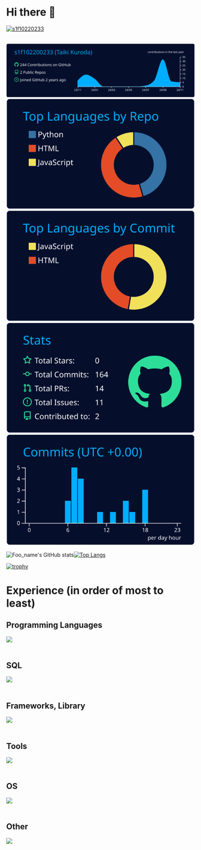 # Hi there 👋

<a href="https://github.com/s1f10220233/s1f10220233/">
<img src="https://komarev.com/ghpvc/?username=s1f10220233" alt="s1f10220233" />
</a>
<br /><br />


[![](https://raw.githubusercontent.com/s1f102200233/s1f102200233/main/profile-summary-card-output/algolia/0-profile-details.svg)](https://github.com/vn7n24fzkq/github-profile-summary-cards)
[![](https://raw.githubusercontent.com/s1f102200233/s1f102200233/main/profile-summary-card-output/algolia/1-repos-per-language.svg)](https://github.com/vn7n24fzkq/github-profile-summary-cards) [![](https://raw.githubusercontent.com/s1f102200233/s1f102200233/main/profile-summary-card-output/algolia/2-most-commit-language.svg)](https://github.com/vn7n24fzkq/github-profile-summary-cards)
[![](https://raw.githubusercontent.com/s1f102200233/s1f102200233/main/profile-summary-card-output/algolia/3-stats.svg)](https://github.com/vn7n24fzkq/github-profile-summary-cards) [![](https://raw.githubusercontent.com/s1f102200233/s1f102200233/main/profile-summary-card-output/algolia/4-productive-time.svg)](https://github.com/vn7n24fzkq/github-profile-summary-cards)

![Foo_name's GitHub stats](https://github-readme-stats.vercel.app/api?username=s1f102200233&show_icons=true&theme=algolia)[![Top Langs](https://github-readme-stats.vercel.app/api/top-langs/?username=s1f102200233&layout=donut&theme=algolia)](https://github.com/anuraghazra/github-readme-stats)

[![trophy](https://github-profile-trophy.vercel.app/?username=s1f102200233&theme=algolia)](https://github.com/ryo-ma/github-profile-trophy)

# Experience (in order of most to least)

## Programming Languages

<img src="https://skillicons.dev/icons?i=python,c,java,arduino,js" /> <br /><br />

## SQL

<img src="https://skillicons.dev/icons?i=sqlite,postgresql,mongodb" /> <br /><br />

## Frameworks, Library

<img src="https://skillicons.dev/icons?i=django,bootstrap,sklearn,tensorflow,react" /> <br /><br />

## Tools

<img src="https://skillicons.dev/icons?i=vscode,git,github,arduino,docker,notion,discord,unity" /> <br /><br />

## OS

<img src="https://skillicons.dev/icons?i=windows,ubuntu,linux" /> <br /><br />

## Other

<img src="https://skillicons.dev/icons?i=html,css,nodejs,md" /> <br /><br />
<!--
**s1f102200233/s1f102200233** is a ✨ _special_ ✨ repository because its `README.md` (this file) appears on your GitHub profile.

Here are some ideas to get you started:

- 🔭 I’m currently working on ...
- 🌱 I’m currently learning ...
- 👯 I’m looking to collaborate on ...
- 🤔 I’m looking for help with ...
- 💬 Ask me about ...
- 📫 How to reach me: ...
- 😄 Pronouns: ...
- ⚡ Fun fact: ...
-->
